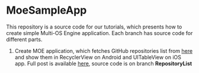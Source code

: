 # MoeSampleApp
This repository is a source code for our tutorials, which presents how to create simple Multi-OS Engine application. Each branch has source code for different parts. 

1. Create MOE application, which fetches GitHub repositories list from [here](https://api.github.com/orgs/SnowdogApps/repos) and show them in RecyclerView on Android and UITableView on iOS app. Full post is available [here](https://snow.dog/), source code is on branch **RepositoryList**
